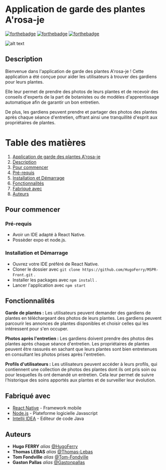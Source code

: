 # Application de garde des plantes A'rosa-je

[![forthebadge](http://forthebadge.com/images/badges/built-with-love.svg)](http://forthebadge.com) [![forthebadge](https://forthebadge.com/images/badges/made-with-java.svg)](http://forthebadge.com) [![forthebadge](https://forthebadge.com/images/badges/powered-by-water.svg)](https://forthebadge.com)

![alt text](https://i.ytimg.com/vi/WlDzTh4WXek/maxresdefault.jpg)

## Description

Bienvenue dans l'application de garde des plantes A'rosa-je ! Cette application a été conçue pour aider les utilisateurs à trouver des gardiens pour leurs plantes. 

Elle leur permet de prendre des photos de leurs plantes et de recevoir des conseils d'experts de la part de botanistes ou de modèles d'apprentissage automatique afin de garantir un bon entretien. 

De plus, les gardiens peuvent prendre et partager des photos des plantes après chaque séance d'entretien, offrant ainsi une tranquillité d'esprit aux propriétaires de plantes.

# Table des matières

1. [Application de garde des plantes A'rosa-je](#application-de-garde-des-plantes-A'rosa-je)
2. [Description](#description)
3. [Pour commencer](#pour-commencer)
4. [Pré-requis](#pré-requis)
5. [Installation et Démarrage](#installation-et-dmarrage)
6. [Fonctionnalités](#fonctionnalités)
7. [Fabriqué avec](#fabriqué-avec)
8. [Auteurs](#auteurs)

## Pour commencer

### Pré-requis

- Avoir un IDE adapté à React Native.
- Possèder expo et node.js.

### Installation et Démarrage

- Ouvrez votre IDE préféré de React Native.
- Cloner le dossier avec ``git clone https://github.com/HugoFerry/MSPR-Front.git`` .
- Installer les packages avec ``npm install`` .
- Lancer l'application avec ``npm start``

## Fonctionnalités

**Garde de plantes :** Les utilisateurs peuvent demander des gardiens de plantes en téléchargeant des photos de leurs plantes. Les gardiens peuvent parcourir les annonces de plantes disponibles et choisir celles qui les intéressent pour s'en occuper.

**Photos après l'entretien :** Les gardiens doivent prendre des photos des plantes après chaque séance d'entretien. 
Les propriétaires de plantes peuvent être rassurés en sachant que leurs plantes sont bien entretenues en consultant les photos prises après l'entretien.

**Profils d'utilisateurs :** Les utilisateurs peuvent accéder à leurs profils, qui contiennent une collection de photos des plantes dont ils ont pris soin ou pour lesquelles ils ont demandé un entretien. Cela leur permet de suivre l'historique des soins apportés aux plantes et de surveiller leur évolution.

## Fabriqué avec

* [React Native](https://reactnative.dev/) - Framework mobile
* [Node.js](https://nodejs.org/en) - Plateforme logicielle Javascript
* [Intellij IDEA](https://www.jetbrains.com/idea/) - Editeur de code Java

## Auteurs

* **Hugo FERRY** _alias_ [@HugoFerry](https://github.com/HugoFerry)
* **Thomas LEBAS** _alias_ [@Thomas-Lebas](https://github.com/Thomas-Lebas)
* **Tom Fondville** _alias_ [@Tom-Fondville](https://github.com/Tom-Fondville)
* **Gaston Pallas** _alias_ [@Gastonpallas](https://github.com/Gastonpallas)

